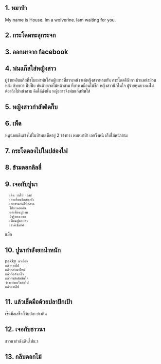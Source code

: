 ## 1. หมาป่า
My name is House. Im a wolverine. Iam waiting for you.
## 2. กระโดดทะลุกระจก

## 3. ออกมาจาก facebook

## 4. พ่นแก๊สใส่หญิงสาว
ผู้ร้ายหยิบแก๊สที่ขโมยมาพ่นใส่หญิงสาวที่ขวางหน้า
แต่หญิงสาวหลบทัน กระโดดตีลังกา
ม้วนหน้าม้วนหลัง ซ้ายขวา ฟึ๊บฟั๊บ
หันซ้ายเจอไม้หน้าสาม ที่บางเหมือนไม้ซีก
หญิงสาวนึกในใจ ผู้ร้ายหุ่นบางคงไม่ต้องถึงไม้หน้าสาม
คิดได้ดังนั้น หญิงสาวจึงพ่นแก๊สพิษใส่
## 5. หญิงสาวกำลังติดกิ๊บ

## 6. เห็ด
หนูน้อยเดินเข้าไปในป่าพบเห็ดอยู่ 2 ข้างทาง
พบหมาป่า
เลยวิ่งหนี
เก็บไม้หน้าสาม
## 7. กระโดดลงไปในปล่องไฟ

## 8. ข้ามดอกลิลลี่

## 9. เจอกับปูนา
      เดิน เฉไป เฉมา
      เจอเพื่อนอีกสองตัว
      เลยชวนกันไปตลาด
      ไปหาหอยกิน
      แต่เพื่อนปูถาม
      มึงรู้ทางเหรอ
      เพื่อนปูตอบว่า
      เรามีเข็มทิศ
แม็ก

## 10. ปูนากำลังยกน้ำหนัก
	pakky มาเยือน 
	แล้วจากไป 
	แล้วกลับมาใหม่
	แล้วก้อลังเลใจ
	แล้วกำลังตัดสินใจ
	ว่าจะทำอะไรต่อไป
	แล้วจากไป


## 11. แล้วเช็ดมือด้วยปลาปักเป้า
เช็ดมือเสร็จก็จับปลา ย่างกิน 
## 12. เจอกับชาวนา

ชาวนากำลังเดินไปน:า
## 13. กลีบดอกไม้
